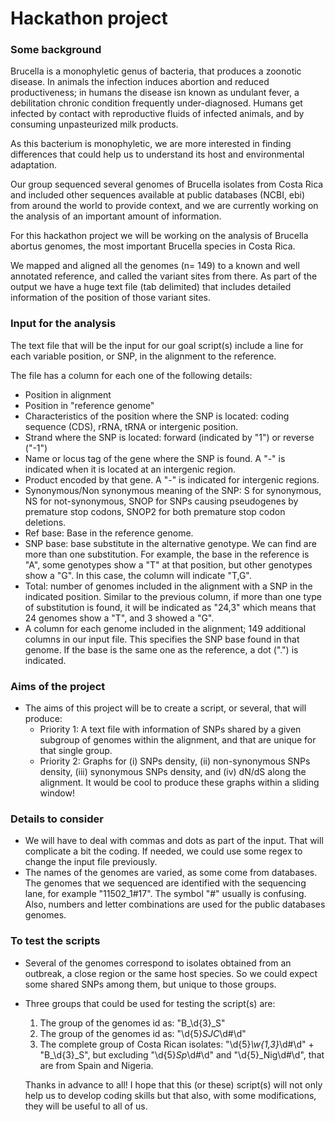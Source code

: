 # Hackathon project


### Some background

Brucella is a monophyletic genus of bacteria, that produces a zoonotic disease. In animals
the infection induces abortion and reduced productiveness; in humans the disease isn known
as undulant fever, a debilitation chronic condition frequently under-diagnosed.
Humans get infected by contact with reproductive fluids of infected animals, and by
consuming unpasteurized milk products.

As this bacterium is monophyletic, we are more interested in finding differences that could
help us to understand its host and environmental adaptation.

Our group sequenced several genomes of Brucella isolates from Costa Rica and included other
sequences available at public databases (NCBI, ebi) from around the world to provide
context, and we are currently working on the analysis of an important amount of information.

For this hackathon project we will be working on the analysis of Brucella abortus genomes,
the most important Brucella species in Costa Rica.

We mapped and aligned all the genomes (n= 149) to a known and well annotated reference, and
called the variant sites from there. As part of the output we have a huge text file (tab
delimited) that includes detailed information of the position of those variant sites.


### Input for the analysis

The text file that will be the input for our goal script(s) include a line for each variable
position, or SNP, in the alignment to the reference.

The file has a column for each one of the following details:
- Position in alignment
- Position in "reference genome"
- Characteristics of the position where the SNP is located: coding sequence (CDS), rRNA,
  tRNA or intergenic position.
- Strand where the SNP is located: forward (indicated by "1") or reverse ("-1")
- Name or locus tag of the gene where the SNP is found. A "-" is indicated when it is
  located at an intergenic region.
- Product encoded by that gene. A "-" is indicated for intergenic regions.
- Synonymous/Non synonymous meaning of the SNP: S for synonymous, NS for not-synonymous,
  SNOP for SNPs causing pseudogenes by premature stop codons, SNOP2 for both premature stop
  codon deletions.
- Ref base: Base in the reference genome.
- SNP base: base substitute in the alternative genotype. We can find are more than one 
  substitution. For example, the base in the reference is "A", some genotypes show a "T" at
  that position, but other genotypes show a "G". In this case, the column will indicate
  "T,G".
- Total: number of genomes included in the alignment with a SNP in the indicated position.
  Similar to the previous column, if more than one type of substitution is found, it will
  be indicated as "24,3" which means that 24 genomes show a "T", and 3 showed a "G".
- A column for each genome included in the alignment; 149 additional columns in our input
  file. This specifies the SNP base found in that genome. If the base is the same one as
  the reference, a dot (".") is indicated.


### Aims of the project
- The aims of this project will be to create a script, or several, that will produce:
    - Priority 1: A text file with information of SNPs shared by a given subgroup of
      genomes within the alignment, and that are unique for that single group.
    - Priority 2: Graphs for (i) SNPs density, (ii) non-synonymous SNPs density,
      (iii) synonymous SNPs density, and (iv) dN/dS along the alignment. It would be cool
      to produce these graphs within a sliding window!


### Details to consider
- We will have to deal with commas and dots as part of the input. That will complicate a
  bit the coding. If needed, we could use some regex to change the input file previously.
- The names of the genomes are varied, as some come from databases. The genomes that we
  sequenced are identified with the sequencing lane, for example "11502_1#17". The symbol
  "#" usually is confusing. Also, numbers and letter combinations are used for the public
  databases genomes.
  
  
### To test the scripts
- Several of the genomes correspond to isolates obtained from an outbreak, a close region
  or the same host species. So we could expect some shared SNPs among them, but unique to
  those groups.
- Three groups that could be used for testing the script(s) are:
  1. The group of the genomes id as: "B_\d{3}_S"
  2. The group of the genomes id as: "\d{5}_SJC_\d#\d"
  3. The complete group of Costa Rican isolates: "\d{5}_\w{1,3}_\d#\d" + "B_\d{3}_S", but
    excluding "\d{5}_Sp_\d#\d" and "\d{5}_Nig\d#\d", that are from Spain and Nigeria. 
  
  
    
  Thanks in advance to all! I hope that this (or these) script(s) will not only help us to
  develop coding skills but that also, with some modifications, they will be useful to all
  of us.
